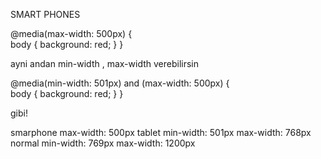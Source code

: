 SMART PHONES

@media(max-width: 500px) {   
  body { 
    background: red;
  }
}

ayni andan min-width , max-width verebilirsin

@media(min-width: 501px) and (max-width: 500px) {   
  body { 
    background: red;
  }
}

gibi!

smarphone max-width: 500px
tablet  min-width: 501px    max-width: 768px
normal min-width: 769px    max-width: 1200px